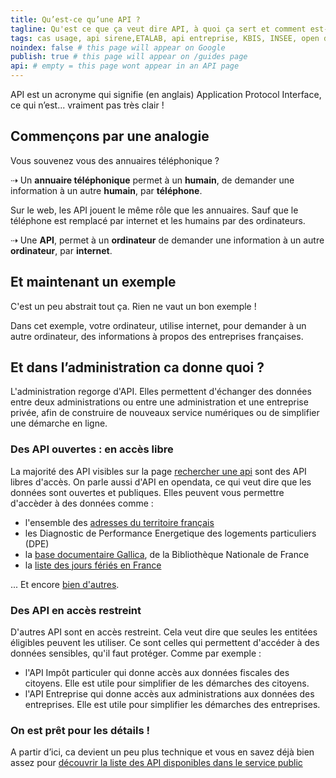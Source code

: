```yaml
---
title: Qu’est-ce qu’une API ?
tagline: Qu'est ce que ça veut dire API, à quoi ça sert et comment est-ce utilisé dans le service public ?
tags: cas usage, api sirene,ETALAB, api entreprise, KBIS, INSEE, open data
noindex: false # this page will appear on Google
publish: true # this page will appear on /guides page
api: # empty = this page wont appear in an API page
---
```


API est un acronyme qui signifie (en anglais) Application Protocol Interface, ce qui n’est... vraiment pas très clair !

## Commençons par une analogie

Vous souvenez vous des annuaires téléphonique ?

⇢ Un **annuaire téléphonique** permet à un **humain**, de demander une information à un autre **humain**, par **téléphone**.

Sur le web, les API jouent le même rôle que les annuaires. Sauf que le téléphone est remplacé par internet et les humains par des ordinateurs.

⇢ Une **API**, permet à un **ordinateur** de demander une information à un autre **ordinateur**, par **internet**.

## Et maintenant un exemple

C'est un peu abstrait tout ça. Rien ne vaut un bon exemple !

<ApiSireneWidget title='Un exemple d’API : l’API Sirene' />

Dans cet exemple, votre ordinateur, utilise internet, pour demander à un autre ordinateur, des informations à propos des entreprises françaises.

## Et dans l’administration ca donne quoi ?

L'administration regorge d'API. Elles permettent d'échanger des données entre deux administrations ou entre une administration et une entreprise privée, afin de construire de nouveaux service numériques ou de simplifier une démarche en ligne.

### Des API ouvertes : en accès libre

La majorité des API visibles sur la page [rechercher une api](/les-api/rechercher-api) sont des API libres d'accès. On parle aussi d'API en opendata, ce qui veut dire que les données sont ouvertes et publiques. Elles peuvent vous permettre d'accèder à des données comme :

- l'ensemble des [adresses du territoire français](/les-api/base-adresse-nationale)
- les Diagnostic de Performance Energetique des logements particuliers (DPE)
- la [base documentaire Gallica](/les-api/api_gallica_document), de la Bibliothèque Nationale de France
- la [liste des jours fériés en France](/les-api/jours-feries)

... Et encore [bien d'autres](/rechercher-api).

### Des API en accès restreint

D'autres API sont en accès restreint. Cela veut dire que seules les entitées éligibles peuvent les utiliser. Ce sont celles qui permettent d'accéder à des données sensibles, qu'il faut protéger. Comme par exemple :

- l'API Impôt particuler qui donne accès aux données fiscales des citoyens. Elle est utile pour simplifier de les démarches des citoyens.
- l'API Entreprise qui donne accès aux administrations aux données des entreprises. Elle est utile pour simplifier les démarches des entreprises.

### On est prêt pour les détails !

A partir d’ici, ca devient un peu plus technique et vous en savez déjà bien assez pour [découvrir la liste des API disponibles dans le service public](/rechercher-api)
